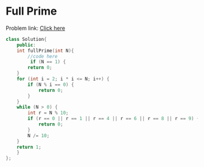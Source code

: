 # Full Prime

Problem link: [Click here](https://www.geeksforgeeks.org/problems/full-prime2659/1?page=5&difficulty=School&sortBy=submissions)

```cpp
class Solution{
    public:
	int fullPrime(int N){
	    //code here
	     if (N == 1) {
        return 0;
    }
    for (int i = 2; i * i <= N; i++) {
        if (N % i == 0) {
            return 0; 
        }
    }
    while (N > 0) {
        int r = N % 10;
        if (r == 0 || r == 1 || r == 4 || r == 6 || r == 8 || r == 9) {
            return 0; 
        }
        N /= 10;
    }
    return 1;
	}
};
```
